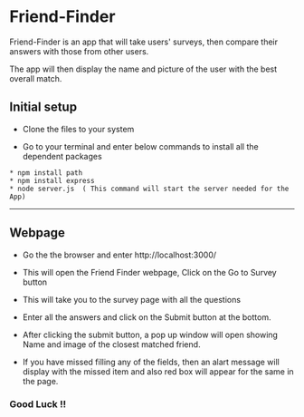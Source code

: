 # Friend-Finder
 Friend-Finder is an app that will take users' surveys, then compare their answers with those from other users. 
 
 The app will then display the name and picture of the user with the best overall match.

## Initial setup

 * Clone the files to your system

 * Go to your terminal and enter below commands to install all the dependent packages

```
* npm install path
* npm install express
* node server.js  ( This command will start the server needed for the App)
```
________________________________________

## Webpage

* Go the the browser and enter http://localhost:3000/

* This will open the Friend Finder webpage, Click on the Go to Survey button

* This will take you to the survey page with all the questions

* Enter all the answers and click on the Submit button at the bottom.

* After clicking the submit button, a pop up window will open showing Name and image of the closest matched friend.

* If you have missed filling any of the fields, then an alart message will display with the missed item and also red box will appear for the same in the page. 

### Good Luck !!